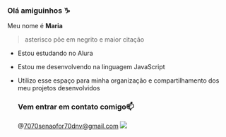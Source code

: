 ### Olá amiguinhos ♑

Meu nome é **Maria**  

> asterisco põe em negrito e maior citação

- Estou estudando no Alura
- Estou me desenvolvendo na linguagem JavaScript
- Utilizo esse espaço para minha organização e compartilhamento dos meu projetos desenvolvidos

  ### Vem entrar em contato comigo📫
  @7070senaofor70dnv@gmail.com
  ![](C:\Users\KETLIFABIANYSILVACOS\Downloads)
  
